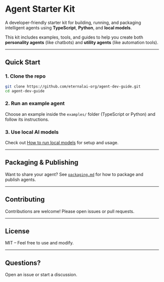 # Agent Starter Kit

A developer-friendly starter kit for building, running, and packaging intelligent agents using **TypeScript**, **Python**, and **local models**.

This kit includes examples, tools, and guides to help you create both **personality agents** (like chatbots) and **utility agents** (like automation tools).

---

## Quick Start

### 1. Clone the repo

```bash
git clone https://github.com/eternalai-org/agent-dev-guide.git
cd agent-dev-guide
````

### 2. Run an example agent

Choose an example inside the `examples/` folder (TypeScript or Python) and follow its instructions.

### 3. Use local AI models

Check out [How to run local models](https://github.com/eternalai-org/local-ai) for setup and usage.

---

## Packaging & Publishing

Want to share your agent? See [`packaging.md`](packaging.md) for how to package and publish agents.

---

## Contributing

Contributions are welcome! Please open issues or pull requests.

---

## License

MIT – Feel free to use and modify.

---

## Questions?

Open an issue or start a discussion.
